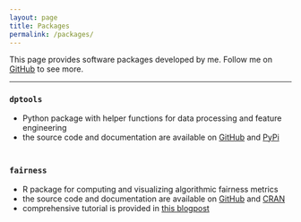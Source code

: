 ```yaml
---
layout: page
title: Packages
permalink: /packages/
---
```


This page provides software packages developed by me. Follow me on [GitHub](https://github.com/kozodoi) to see more.

<hr style="height:1px;border-width:0;color:rgb(50,50,50);background-color:rgb(50,50,50)">

### `dptools`

- Python package with helper functions for data processing and feature engineering
- the source code and documentation are available on [GitHub](https://github.com/kozodoi/dptools) and [PyPi](https://pypi.org/project/dptools/)

<hr style="height:5pt; visibility:hidden;" />

### `fairness`

- R package for computing and visualizing algorithmic fairness metrics
- the source code and documentation are available on [GitHub](https://github.com/kozodoi/fairness) and [CRAN](https://cran.r-project.org/package=fairness)
- comprehensive tutorial is provided in [this blogpost](https://kozodoi.me/r/fairness/packages/2020/05/01/fairness-tutorial.html)
